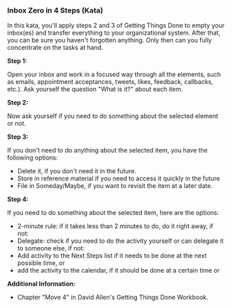 ### Inbox Zero in 4 Steps (Kata)

In this kata, you'll apply steps 2 and 3 of Getting Things Done to empty your inbox(es) and transfer everything to your organizational system. After that, you can be sure you haven't forgotten anything. Only then can you fully concentrate on the tasks at hand.



**Step 1:**

Open your inbox and work in a focused way through all the elements, such as emails, appointment acceptances, tweets, likes, feedback, callbacks, etc.). Ask yourself the question "What is it?" about each item.



**Step 2:**

Now ask yourself if you need to do something about the selected element or not.



**Step 3:**

If you don't need to do anything about the selected item, you have the following options:

- Delete it, if you don't need it in the future.
- Store in reference material if you need to access it quickly in the future
- File in Someday/Maybe, if you want to revisit the item at a later date.



**Step 4:**

If you need to do something about the selected item, here are the options:

- 2-minute rule: if it takes less than 2 minutes to do, do it right away, if not:
- Delegate: check if you need to do the activity yourself or can delegate it to someone else, if not:
- Add activity to the Next Steps list if it needs to be done at the next possible time, or
- add the activity to the calendar, if it should be done at a certain time or



**Additional Information:**

* Chapter "Move 4" in David Allen's Getting Things Done Workbook.

